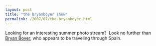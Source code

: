 ```yaml
---
layout: post
title: "the bryanboyer show"
permalink: /2007/07/the-bryanboyer.html
---
```


<p>Looking for an interesting summer photo stream?&nbsp; Look no further than <a href="http://www.flickr.com/photos/bryan/">Bryan Boyer</a>, who appears to be traveling through Spain.</p>


